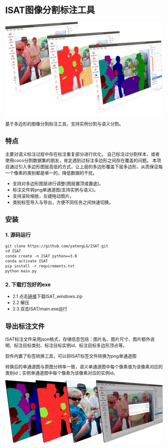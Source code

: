 # ISAT图像分割标注工具

![examples/demo/标注组合图.png](examples/demo/标注组合图.png)

基于多边形的图像分割标注工具，支持实例分割与语义分割。

## 特点
主要对语义标注过程中存在标注重复部分进行优化。
自己标注过分割样本，或者使用coco分割数据集的朋友，肯定遇到过标注多边形之间存在覆盖的问题。
本项目通过引入多边形图层高低的方式，让上层的多边形覆盖下层多边形，从而保证每一个像素的类别都是单一的，降低数据的干扰。

* 支持对多边形图层进行调整(图层置顶或置底)。
* 标注文件转png单通道图(支持实例与语义)。
* 支持滚轮缩放，左键拖动图片。
* 类别标签导入与导出，方便不同任务之间快速切换。
## 安装
### 1. 源码运行
```shell
git clone https://github.com/yatengLG/ISAT.git
cd ISAT
conda create -n ISAT python==3.8
conda activate ISAT
pip install -r requirements.txt
python main.py
```
### 2. 下载打包好的exe
- 2.1 点击[链接](https://github.com/yatengLG/ISAT/releases/download/v1.0.0/ISAT_windows.zip)下载ISAT_windows.zip
- 2.2 解压
- 2.3 双击ISAT/main.exe运行

## 导出标注文件
ISAT标注文件采用json格式，存储信息包括：图片名、图片尺寸、图片额外说明、标注目标类别、标注目标实例id、标注目标多边形顶点等。

软件内置了标签转换工具，可以将ISAT标签文件转换为png单通道图

转换后的单通道图与原图分辨率一致，语义单通道图中每个像素值为该像素对应的类别id；实例单通道图中每个像素为该像素对应的实例id。

![examples/demo/将标注结果导出为png单通道图.png](examples/demo/将标注结果导出为png单通道图.png)
